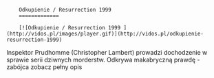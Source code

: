 
        Odkupienie / Resurrection 1999 
        =============
        
        [![Odkupienie / Resurrection 1999 ](http://vidos.pl/images/player.gif)](http://vidos.pl/odkupienie-resurrection-1999)
        
        
 Inspektor Prudhomme (Christopher Lambert) prowadzi dochodzenie w sprawie serii dziwnych morderstw. Odkrywa makabryczną prawdę - zabójca zobacz pełny opis
    